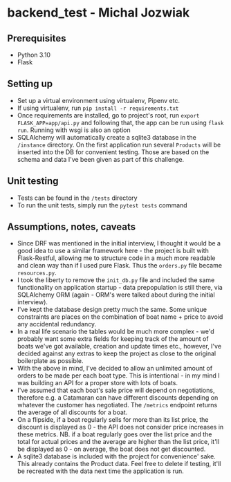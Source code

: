 # backend_test - Michal Jozwiak

## Prerequisites
- Python 3.10
- Flask

## Setting up

- Set up a virtual environment using virtualenv, Pipenv etc.
- If using virtualenv, run `pip install -r requirements.txt`
- Once requirements are installed, go to project's root, run `export FLASK_APP=app/api.py` and following that, the app can be run using `flask run`. Running with wsgi is also an option
- SQLAlchemy will automatically create a sqlite3 database in the `/instance` directory. On the first application run several `Products` will be inserted into the DB for convenient testing. Those are based on the schema and data I've been given as part of this challenge.

## Unit testing
- Tests can be found in the `/tests` directory
- To run the unit tests, simply run the `pytest tests` command

## Assumptions, notes, caveats
- Since DRF was mentioned in the initial interview, I thought it would be a good idea to use a similar framework here - the project is built with Flask-Restful, allowing me to structure code in a much more readable and clean way than if I used pure Flask. Thus the `orders.py` file became `resources.py`. 
- I took the liberty to remove the `init_db.py` file and included the same functionality on application startup - data prepopulation is still there, via SQLAlchemy ORM (again - ORM's were talked about during the initial interview).
- I've kept the database design pretty much the same. Some unique constraints are places on the combination of boat name + price to avoid any accidental redundancy.
- In a real life scenario the tables would be much more complex - we'd probably want some extra fields for keeping track of the amount of boats we've got available, creation and update times etc., however, I've decided against any extras to keep the project as close to the original boilerplate as possible.
- With the above in mind, I've decided to allow an unlimited amount of orders to be made per each boat type. This is intentional - in my mind I was building an API for a proper store with lots of boats.
- I've assumed that each boat's sale price will depend on negotiations, therefore e.g. a Catamaran can have different discounts depending on whatever the customer has negotiated. The `/metrics` endpoint returns the average of all discounts for a boat.
- On a flipside, if a boat regularly sells for more than its list price, the discount is displayed as 0 - the API does not consider price increases in these metrics. NB. if a boat regularly goes over the list price and the total for actual prices and the average are higher than the list price, it'll be displayed as 0 - on average, the boat does not get discounted.
- A sqlite3 database is included with the project for convenience' sake. This already contains the Product data. Feel free to delete if testing, it'll be recreated with the data next time the application is run.
